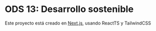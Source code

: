 # ODS 13: Desarrollo sostenible

Este proyecto está creado en [Next.js](https://nextjs.org), usando ReactTS y TailwindCSS
